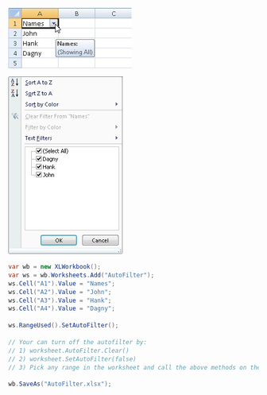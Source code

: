 ![AutoFilter1.jpg](images/Adding-an-AutoFilter-to-a-Range_AutoFilter1.jpg "AutoFilter1.jpg")

![AutoFilter2.jpg](images/Adding-an-AutoFilter-to-a-Range_AutoFilter2.jpg "AutoFilter2.jpg")

```c#
var wb = new XLWorkbook();
var ws = wb.Worksheets.Add("AutoFilter");
ws.Cell("A1").Value = "Names";
ws.Cell("A2").Value = "John";
ws.Cell("A3").Value = "Hank";
ws.Cell("A4").Value = "Dagny";

ws.RangeUsed().SetAutoFilter();

// Your can turn off the autofilter by:
// 1) worksheet.AutoFilter.Clear()
// 2) worksheet.SetAutoFilter(false)
// 3) Pick any range in the worksheet and call the above methods on the range

wb.SaveAs("AutoFilter.xlsx");
```
